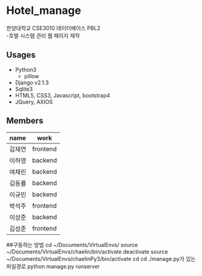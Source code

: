 # Hotel_manage

한양대학교 CSE3010 데이터베이스 PBL2</br>
-호텔 시스템 관리 웹 페이지 제작

## Usages
- Python3
  - pillow
- Django v2.1.3
- Sqlite3
- HTML5, CSS3, Javascript, bootstrap4
- JQuery, AXIOS

## Members
|name|work|
|----|----|
|김재연|frontend|
|이하영|backend|
|여채린|backend|
|김동률|backend|
|이규민|backend|
|박석주|frontend|
|이상준|backend|
|김성준|frontend|


##구동하는 방법
cd ~/Documents/VirtualEnvs/
source ~/Documents/VirtualEnvs/chaelin/bin/activate
deactivate
source ~/Documents/VirtualEnvs/chaelinPy3/bin/activate
cd
cd ./manage.py가 있는 파일경로
python manage.py runserver
